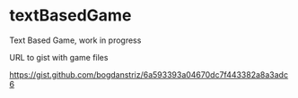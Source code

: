 # textBasedGame
Text Based Game, work in progress


URL to gist with game files

https://gist.github.com/bogdanstriz/6a593393a04670dc7f443382a8a3adc6

